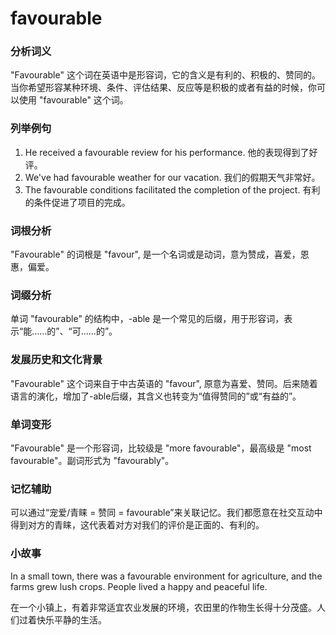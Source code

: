 # favourable

### 分析词义

  

"Favourable" 这个词在英语中是形容词，它的含义是有利的、积极的、赞同的。当你希望形容某种环境、条件、评估结果、反应等是积极的或者有益的时候，你可以使用 "favourable" 这个词。

  

### 列举例句

  

1.  He received a favourable review for his performance. 他的表现得到了好评。
2.  We've had favourable weather for our vacation. 我们的假期天气非常好。
3.  The favourable conditions facilitated the completion of the project. 有利的条件促进了项目的完成。

  

### 词根分析

  

"Favourable" 的词根是 "favour", 是一个名词或是动词，意为赞成，喜爱，恩惠，偏爱。

  

### 词缀分析

  

单词 "favourable" 的结构中，-able 是一个常见的后缀，用于形容词，表示“能……的”、“可……的”。

  

### 发展历史和文化背景

  

"Favourable" 这个词来自于中古英语的 "favour", 原意为喜爱、赞同。后来随着语言的演化，增加了-able后缀，其含义也转变为“值得赞同的”或“有益的”。

  

### 单词变形

  

"Favourable" 是一个形容词，比较级是 "more favourable"，最高级是 "most favourable"。副词形式为 "favourably"。

  

### 记忆辅助

  

可以通过“宠爱/青睐 = 赞同 = favourable”来关联记忆。我们都愿意在社交互动中得到对方的青睐，这代表着对方对我们的评价是正面的、有利的。

  

### 小故事

  

In a small town, there was a favourable environment for agriculture, and the farms grew lush crops. People lived a happy and peaceful life.

  

在一个小镇上，有着非常适宜农业发展的环境，农田里的作物生长得十分茂盛。人们过着快乐平静的生活。
